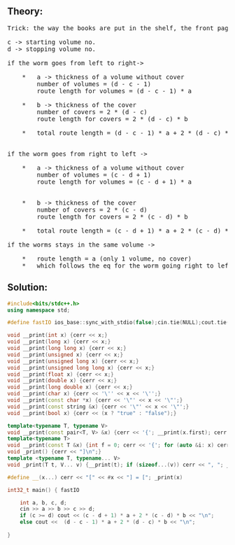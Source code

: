 ## Theory:
<pre>
Trick: the way the books are put in the shelf, the front page appears at the right side and the last page appears at the left.

c -> starting volume no.
d -> stopping volume no.

if the worm goes from left to right->

    *   a -> thickness of a volume without cover
        number of volumes = (d - c - 1)
        route length for volumes = (d - c - 1) * a

    *   b -> thickness of the cover
        number of covers = 2 * (d - c) 
        route length for covers = 2 * (d - c) * b

    *   total route length = (d - c - 1) * a + 2 * (d - c) * b


if the worm goes from right to left ->

    *   a -> thickness of a volume without cover
        number of volumes = (c - d + 1)
        route length for volumes = (c - d + 1) * a


    *   b -> thickness of the cover
        number of covers = 2 * (c - d)
        route length for covers = 2 * (c - d) * b

    *   total route length = (c - d + 1) * a + 2 * (c - d) * b

if the worms stays in the same volume ->

    *   route length = a (only 1 volume, no cover)
    *   which follows the eq for the worm going right to left
</pre>
## Solution:
```cpp
#include<bits/stdc++.h>
using namespace std;

#define fastIO ios_base::sync_with_stdio(false);cin.tie(NULL);cout.tie(NULL);

void __print(int x) {cerr << x;}
void __print(long x) {cerr << x;}
void __print(long long x) {cerr << x;}
void __print(unsigned x) {cerr << x;}
void __print(unsigned long x) {cerr << x;}
void __print(unsigned long long x) {cerr << x;}
void __print(float x) {cerr << x;}
void __print(double x) {cerr << x;}
void __print(long double x) {cerr << x;}
void __print(char x) {cerr << '\'' << x << '\'';}
void __print(const char *x) {cerr << '\"' << x << '\"';}
void __print(const string &x) {cerr << '\"' << x << '\"';}
void __print(bool x) {cerr << (x ? "true" : "false");}

template<typename T, typename V>
void __print(const pair<T, V> &x) {cerr << '{'; __print(x.first); cerr << ','; __print(x.second); cerr << '}';}
template<typename T>
void __print(const T &x) {int f = 0; cerr << '{'; for (auto &i: x) cerr << (f++ ? "," : ""), __print(i); cerr << "}";}
void _print() {cerr << "]\n";}
template <typename T, typename... V>
void _print(T t, V... v) {__print(t); if (sizeof...(v)) cerr << ", "; _print(v...);}

#define __(x...) cerr << "[" << #x << "] = ["; _print(x)

int32_t main() { fastIO

    int a, b, c, d;
    cin >> a >> b >> c >> d;
    if (c >= d) cout << (c - d + 1) * a + 2 * (c - d) * b << "\n";
    else cout <<  (d - c - 1) * a + 2 * (d - c) * b << "\n";
        
}
```

